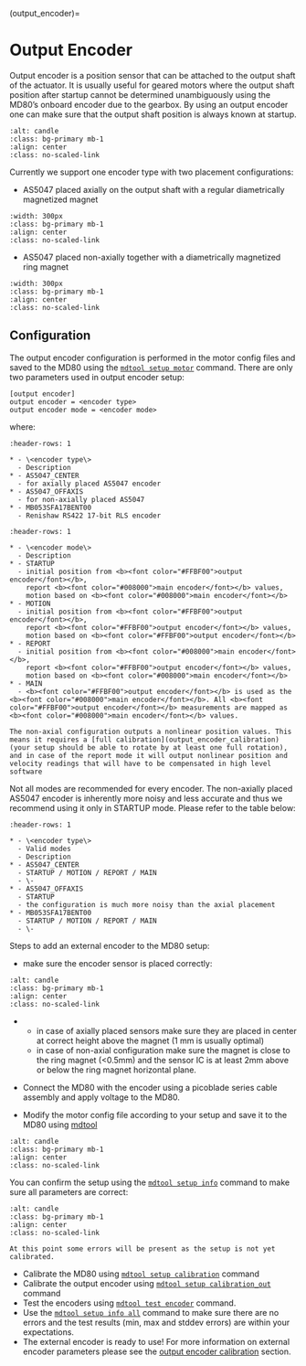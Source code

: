 (output_encoder)=
# Output Encoder

Output encoder is a position sensor that can be attached to the output shaft of the actuator. It is usually useful for geared motors where the output shaft position after startup cannot be determined unambiguously using the MD80’s onboard encoder due to the gearbox. By using an output encoder one can make sure that the output shaft position is always known at startup. 

```{figure} ../images/output_encoders.jpg
:alt: candle
:class: bg-primary mb-1
:align: center
:class: no-scaled-link
```

Currently we support one encoder type with two placement configurations: 
* AS5047 placed axially on the output shaft with a regular diametrically magnetized magnet

```{figure} ../images/output_encoder_axial.jpg
:width: 300px
:class: bg-primary mb-1
:align: center
:class: no-scaled-link
```

* AS5047 placed non-axially together with a diametrically magnetized ring magnet 

```{figure} ../images/output_encoder_offaxis.jpg
:width: 300px
:class: bg-primary mb-1
:align: center
:class: no-scaled-link
```

## Configuration

The output encoder configuration is performed in the motor config files and saved to the MD80 using the [`mdtool setup motor`](mdtool_setup_motor) command. There are only two parameters used in output encoder setup: 

```
[output encoder]
output encoder = <encoder type>
output encoder mode = <encoder mode>
```

where:

```{list-table}
:header-rows: 1

* - \<encoder type\> 
  - Description
* - AS5047_CENTER 
  - for axially placed AS5047 encoder
* - AS5047_OFFAXIS
  - for non-axially placed AS5047
* - MB053SFA17BENT00
  - Renishaw RS422 17-bit RLS encoder
```

```{list-table}
:header-rows: 1

* - \<encoder mode\> 
  - Description
* - STARTUP
  - initial position from <b><font color="#FFBF00">output encoder</font></b>, 
    report <b><font color="#008000">main encoder</font></b> values, 
    motion based on <b><font color="#008000">main encoder</font></b>
* - MOTION
  - initial position from <b><font color="#FFBF00">output encoder</font></b>,
    report <b><font color="#FFBF00">output encoder</font></b> values,
    motion based on <b><font color="#FFBF00">output encoder</font></b>
* - REPORT
  - initial position from <b><font color="#008000">main encoder</font></b>,
    report <b><font color="#FFBF00">output encoder</font></b> values,
    motion based on <b><font color="#008000">main encoder</font></b>
* - MAIN
  - <b><font color="#FFBF00">output encoder</font></b> is used as the <b><font color="#008000">main encoder</font></b>. All <b><font color="#FFBF00">output encoder</font></b> measurements are mapped as <b><font color="#008000">main encoder</font></b> values. 
```

```{warning}
The non-axial configuration outputs a nonlinear position values. This means it requires a [full calibration](output_encoder_calibration) (your setup should be able to rotate by at least one full rotation), and in case of the report mode it will output nonlinear position and velocity readings that will have to be compensated in high level software
```

Not all modes are recommended for every encoder. The non-axially placed AS5047 encoder is inherently more noisy and less accurate and thus we recommend using it only in STARTUP mode. Please refer to the table below: 

```{list-table}
:header-rows: 1

* - \<encoder type\> 
  - Valid modes
  - Description
* - AS5047_CENTER 
  - STARTUP / MOTION / REPORT / MAIN
  - \-
* - AS5047_OFFAXIS
  - STARTUP
  - the configuration is much more noisy than the axial placement
* - MB053SFA17BENT00 
  - STARTUP / MOTION / REPORT / MAIN
  - \-
```

Steps to add an external encoder to the MD80 setup:

* make sure the encoder sensor is placed correctly: 

```{figure} ../images/output_encoder_cross.png
:alt: candle
:class: bg-primary mb-1
:align: center
:class: no-scaled-link
```
*
  * in case of axially placed sensors make sure they are placed in center at correct height above the magnet (1 mm is usually optimal)
  * in case of non-axial configuration make sure the magnet is close to the ring magnet (<0.5mm) and the sensor IC is at least 2mm above or below the ring magnet horizontal plane.

* Connect the MD80 with the encoder using a picoblade series cable assembly and apply voltage to the MD80. 
* Modify the motor config file according to your setup and save it to the MD80 using [mdtool](mdtool)

```{figure} ../images/setup_output_encoder.png
:alt: candle
:class: bg-primary mb-1
:align: center
:class: no-scaled-link
```

You can confirm the setup using the [`mdtool setup info`](mdtool_setup_info) command to make sure all parameters are correct: 

```{figure} ../images/mdtool_setup_info_errors.png
:alt: candle
:class: bg-primary mb-1
:align: center
:class: no-scaled-link
```
```{note}
At this point some errors will be present as the setup is not yet calibrated. 
```

* Calibrate the MD80 using [`mdtool setup calibration`](mdtool_setup_calibration) command 
* Calibrate the output encoder using [`mdtool setup calibration_out`](mdtool_setup_calibration_out) command
* Test the encoders using [`mdtool test encoder`](mdtool_test_encoder) command.
* Use the [`mdtool setup info all`](mdtool_setup_info) command to make sure there are no errors and the test results (min, max and stddev errors) are within your expectations.
* The external encoder is ready to use! For more information on external encoder parameters please see the [output encoder calibration](output_encoder_calibration) section.